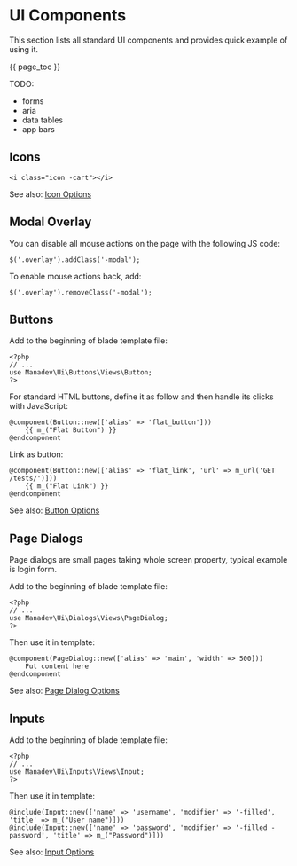 # UI Components #

This section lists all standard UI components and provides quick example of using it.

{{ page_toc }}

TODO:

* forms
* aria
* data tables
* app bars

## Icons ##

    <i class="icon -cart"></i>

See also: [Icon Options](../icons.md)

## Modal Overlay ##

You can disable all mouse actions on the page with the following JS code:

    $('.overlay').addClass('-modal');

To enable mouse actions back, add:

    $('.overlay').removeClass('-modal');

## Buttons ##

Add to the beginning of blade template file:

    <?php
    // ...
    use Manadev\Ui\Buttons\Views\Button;
    ?>

For standard HTML buttons, define it as follow and then handle its clicks with JavaScript:

    @component(Button::new(['alias' => 'flat_button']))
        {{ m_("Flat Button") }}
    @endcomponent

Link as button:

    @component(Button::new(['alias' => 'flat_link', 'url' => m_url('GET /tests/')]))
        {{ m_("Flat Link") }}
    @endcomponent

See also: [Button Options](../button.md)

## Page Dialogs ##

Page dialogs are small pages taking whole screen property, typical example is login form.

Add to the beginning of blade template file:

    <?php
    // ...
    use Manadev\Ui\Dialogs\Views\PageDialog;
    ?>

Then use it in template:

    @component(PageDialog::new(['alias' => 'main', 'width' => 500]))
        Put content here
    @endcomponent

See also: [Page Dialog Options](../page-dialogs.md)

## Inputs ##

Add to the beginning of blade template file:

    <?php
    // ...
    use Manadev\Ui\Inputs\Views\Input;
    ?>

Then use it in template:

    @include(Input::new(['name' => 'username', 'modifier' => '-filled', 'title' => m_("User name")]))
    @include(Input::new(['name' => 'password', 'modifier' => '-filled -password', 'title' => m_("Password")]))

See also: [Input Options](../inputs.md)
